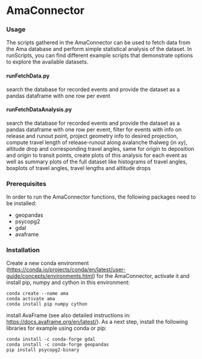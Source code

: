 # AmaConnector

### Usage
The scripts gathered in the AmaConnector can be used to fetch data from the Ama database and perform simple statistical analysis of the dataset. In runScripts, you can find different example scripts that demonstrate options to explore the available datasets.

#### runFetchData.py
search the database for recorded events and provide the dataset as a pandas dataframe with one row per event

#### runFetchDataAnalysis.py
search the database for recorded events and provide the dataset as a pandas dataframe with one row per event, filter for events with info on release and runout point, project geometry info to desired projection, compute travel length of release-runout along avalanche thalweg (in xy), altitude drop and corresponding travel angles, same for origin to deposition and origin to transit points, create plots of this analysis for each event as well as summary plots of the full dataset like histograms of travel angles, boxplots of travel angles, travel lengths and altitude drops


### Prerequisites

In order to run the AmaConnector functions, the following packages need to be installed:

* geopandas
* psycopg2
* gdal
* avaframe


### Installation

Create a new conda environment (https://conda.io/projects/conda/en/latest/user-guide/concepts/environments.html) for the AmaConnector, activate it and install pip, numpy and cython in this environment:

    conda create --name ama
    conda activate ama
    conda install pip numpy cython

install AvaFrame (see also detailed instructions in: https://docs.avaframe.org/en/latest/).
As a next step, install the following libraries for example using conda or pip:

    conda install -c conda-forge gdal
    conda install -c conda-forge geopandas
    pip install psycopg2-binary
